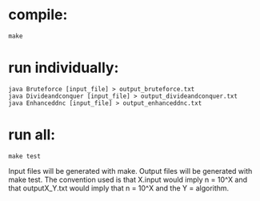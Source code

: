 # compile:
    make

# run individually:
    java Bruteforce [input_file] > output_bruteforce.txt
    java Divideandconquer [input_file] > output_divideandconquer.txt
    java Enhanceddnc [input_file] > output_enhanceddnc.txt

# run all:
    make test


Input files will be generated with make. Output files will be generated with make test. The convention used is that X.input would imply n = 10^X and that outputX_Y.txt would imply that n = 10^X and the Y = algorithm.
